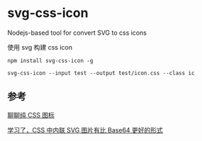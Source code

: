 # svg-css-icon

Nodejs-based tool for convert SVG to css icons

使用 svg 构建 css icon

```
npm install svg-css-icon -g

svg-css-icon --input test --output test/icon.css --class ic
```

## 参考

[聊聊纯 CSS 图标](https://antfu.me/posts/icons-in-pure-css-zh)

[学习了，CSS 中内联 SVG 图片有比 Base64 更好的形式](https://www.zhangxinxu.com/wordpress/2018/08/css-svg-background-image-base64-encode/)
